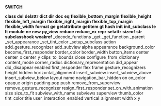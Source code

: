 **SWITCH**

__class__
__del__
__delattr__
__dict__
__dir__
__doc__
__eq__
__flexible_bottom_margin__
__flexible_height__
__flexible_left_margin__
__flexible_right_margin__
__flexible_top_margin__
__flexible_width__
__format__
__ge__
__getattribute__
__getitem__
__gt__
__hash__
__init__
__init_subclass__
__le__
__lt__
__module__
__ne__
__new__
__py_view__
__reduce__
__reduce_ex__
__repr__
__setattr__
__sizeof__
__str__
__subclasshook__
__weakref__
_decode_functions
_get
_get_function
_parent
_set_appearance
_set_tint_color
_setup_subclass
 action
 add_gesture_recognizer
 add_subview
 alpha
 appearance
 background_color
 become_first_responder
 border_color
 border_width
 button_items
 center
 center_x
 center_y
 clips_to_bounds
 close
 configure_from_dictionary
 content_mode
 corner_radius
 dictionary_representation
 did_appear
 did_disappear
 enabled
 first_responder
 flex
 frame
 gesture_recognizers
 height
 hidden
 horizontal_alignment
 insert_subview
 insert_subview_above
 insert_subview_below
 layout
 name
 navigation_bar_hidden
 on
 on_color
 opaque
 origin
 padding
 pop
 push
 remove_from_superview
 remove_gesture_recognizer
 resign_first_responder
 set_on_with_animation
 size
 size_to_fit
 subview_with_name
 subviews
 superview
 thumb_color
 tint_color
 title
 user_interaction_enabled
 vertical_alignment
 width
 x
 y